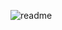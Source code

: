 ![readme](https://user-images.githubusercontent.com/84273694/191240823-a94f0224-6be6-493d-beb7-b10cef4f7dee.PNG)
